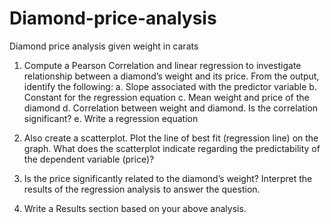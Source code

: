 # Diamond-price-analysis
Diamond price analysis given weight in carats
1.	Compute a Pearson Correlation and linear regression to investigate relationship between a diamond’s weight and its price. From the output, identify the following:
    a.	Slope associated with the predictor variable
    b.	Constant for the regression equation
    c.	Mean weight and price of the diamond
    d.	Correlation between weight and diamond. Is the correlation significant?
    e.	Write a regression equation


2.	Also create a scatterplot. Plot the line of best fit (regression line) on the graph. What does the scatterplot indicate regarding the predictability of the dependent variable (price)?

3.	Is the price significantly related to the diamond’s weight?
Interpret the results of the regression analysis to answer the question.


4.	Write a Results section based on your above analysis.
